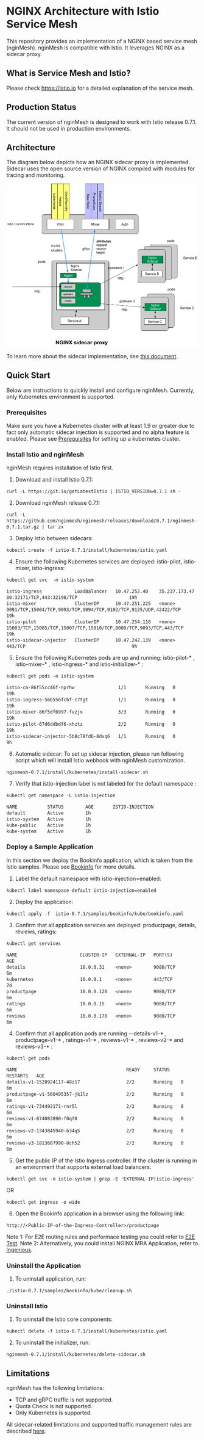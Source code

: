 # NGINX Architecture with Istio Service Mesh
This repository provides an implementation of a NGINX based service mesh (nginMesh).  nginMesh is compatible with Istio.  It leverages NGINX as a sidecar proxy. 

## What is Service Mesh and Istio?
Please check https://istio.io for a detailed explanation of the service mesh.  

## Production Status
The current version of nginMesh is designed to work with Istio release 0.7.1. It should not be used in production environments.  

## Architecture
The diagram below depicts how an NGINX sidecar proxy is implemented. Sidecar uses the open source version of NGINX compiled with modules for tracing and monitoring.

![Alt text](/images/nginx_sidecar.png?raw=true "NGINX Sidecar")

To learn more about the sidecar implementation, see [this document](istio/agent).

## Quick Start
Below are instructions to quickly install and configure nginMesh.  Currently, only Kubernetes environment is supported.

### Prerequisites
Make sure you have a Kubernetes cluster with at least 1.9 or greater due to fact only automatic sidecar injection is supported and no alpha feature is enabled. Please see [Prerequisites](https://istio.io/docs/setup/kubernetes/quick-start.html) for setting up a kubernetes cluster.

### Install Istio and nginMesh
nginMesh requires installation of Istio first.

1. Download and install Istio 0.7.1:
```
curl -L https://git.io/getLatestIstio | ISTIO_VERSION=0.7.1 sh -
```
2. Download nginMesh release 0.7.1:
```
curl -L https://github.com/nginmesh/nginmesh/releases/download/0.7.1/nginmesh-0.7.1.tar.gz | tar zx
```
3. Deploy Istio between sidecars:
```
kubectl create -f istio-0.7.1/install/kubernetes/istio.yaml
```
4. Ensure the following Kubernetes services are deployed: istio-pilot, istio-mixer, istio-ingress:
```
kubectl get svc  -n istio-system  
```
```
istio-ingress            LoadBalancer   10.47.252.40    35.237.173.47   80:32171/TCP,443:32198/TCP                   19h
istio-mixer              ClusterIP      10.47.251.225   <none>          9091/TCP,15004/TCP,9093/TCP,9094/TCP,9102/TCP,9125/UDP,42422/TCP    19h
istio-pilot              ClusterIP      10.47.254.118   <none>          15003/TCP,15005/TCP,15007/TCP,15010/TCP,8080/TCP,9093/TCP,443/TCP   19h
istio-sidecar-injector   ClusterIP      10.47.242.139   <none>          443/TCP                                       9h
```
5. Ensure the following Kubernetes pods are up and running: istio-pilot-* , istio-mixer-* , istio-ingress-*  and istio-initializer-* :
```
kubectl get pods -n istio-system    
```
```
istio-ca-86f55cc46f-nprhw                1/1       Running   0          19h
istio-ingress-5bb556fcbf-c7tgt           1/1       Running   0          19h
istio-mixer-86f5df6997-fvzjx             3/3       Running   0          19h
istio-pilot-67d6ddbdf6-xhztz             2/2       Running   0          19h
istio-sidecar-injector-5b8c78fd6-8dvq6   1/1       Running   0          9h
```
6. Automatic sidecar:
To set up sidecar injection, please run following script which will install Istio webhook with nginMesh customization.
```
nginmesh-0.7.1/install/kubernetes/install-sidecar.sh
```
7. Verify that istio-injection label is not labeled for the default namespace :
```
kubectl get namespace -L istio-injection
```
```
NAME           STATUS        AGE       ISTIO-INJECTION
default        Active        1h        
istio-system   Active        1h        
kube-public    Active        1h        
kube-system    Active        1h
```

### Deploy a Sample Application

In this section we deploy the Bookinfo application, which is taken from the Istio samples. Please see [Bookinfo](https://istio.io/docs/guides/bookinfo.html)  for more details.

1. Label the default namespace with istio-injection=enabled:
```
kubectl label namespace default istio-injection=enabled
```
2. Deploy the application:
```
kubectl apply -f  istio-0.7.1/samples/bookinfo/kube/bookinfo.yaml
```
3. Confirm that all application services are deployed: productpage, details, reviews, ratings:
```
kubectl get services
```
```
NAME                       CLUSTER-IP   EXTERNAL-IP   PORT(S)              AGE
details                    10.0.0.31    <none>        9080/TCP             6m
kubernetes                 10.0.0.1     <none>        443/TCP              7d
productpage                10.0.0.120   <none>        9080/TCP             6m
ratings                    10.0.0.15    <none>        9080/TCP             6m
reviews                    10.0.0.170   <none>        9080/TCP             6m
```
4. Confirm that all application pods are running --details-v1-* , productpage-v1-* , ratings-v1-* , reviews-v1-* , reviews-v2-* and reviews-v3-* :
```
kubectl get pods
```
```
NAME                                        READY     STATUS    RESTARTS   AGE
details-v1-1520924117-48z17                 2/2       Running   0          6m
productpage-v1-560495357-jk1lz              2/2       Running   0          6m
ratings-v1-734492171-rnr5l                  2/2       Running   0          6m
reviews-v1-874083890-f0qf0                  2/2       Running   0          6m
reviews-v2-1343845940-b34q5                 2/2       Running   0          6m
reviews-v3-1813607990-8ch52                 2/2       Running   0          6m
```
5. Get the public IP of the Istio Ingress controller. If the cluster is running in an environment that supports external load balancers:
```
kubectl get svc -n istio-system | grep -E 'EXTERNAL-IP|istio-ingress'
```
OR
```
kubectl get ingress -o wide       
```
6. Open the Bookinfo application in a browser using the following link:
```
http://<Public-IP-of-the-Ingress-Controller>/productpage
```
Note 1: For E2E routing rules and performace testing you could refer to [E2E Test](istio/tests/README.md).
Note 2: Alternatively, you could install NGINX MRA Application, refer to [Ingenious](istio/release/samples/ingenious/kube/README.md).


### Uninstall the Application

1. To uninstall application, run:
```
./istio-0.7.1/samples/bookinfo/kube/cleanup.sh
```

### Uninstall Istio

1. To uninstall the Istio core components:
```
kubectl delete -f istio-0.7.1/install/kubernetes/istio.yaml
```
2. To uninstall the initializer, run:
```
nginmesh-0.7.1/install/kubernetes/delete-sidecar.sh
```

## Limitations
nginMesh has the following limitations:
* TCP and gRPC traffic is not supported.
* Quota Check is not supported.
* Only Kubernetes is supported.

All sidecar-related limitations and supported traffic management rules are described [here](istio/agent).
